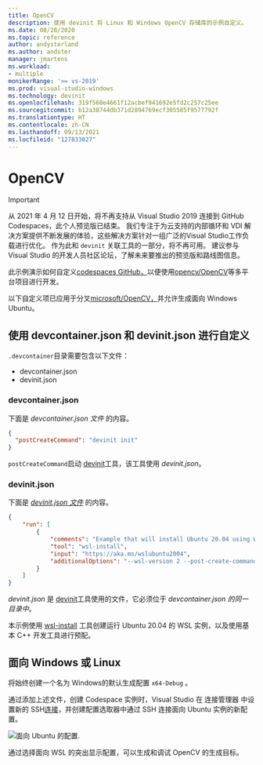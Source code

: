 ```yaml
---
title: OpenCV
description: 使用 devinit 将 Linux 和 Windows OpenCV 存储库的示例自定义。
ms.date: 08/28/2020
ms.topic: reference
author: andysterland
ms.author: andster
manager: jmartens
ms.workload:
- multiple
monikerRange: '>= vs-2019'
ms.prod: visual-studio-windows
ms.technology: devinit
ms.openlocfilehash: 319f560e4661f12acbef941692e5fd2c257c25ee
ms.sourcegitcommit: b12a38744db371d2894769ecf305585f9577792f
ms.translationtype: HT
ms.contentlocale: zh-CN
ms.lasthandoff: 09/13/2021
ms.locfileid: "127833027"
---
```

# <a name="opencv"></a>OpenCV

> [!IMPORTANT]
> 从 2021 年 4 月 12 日开始，将不再支持从 Visual Studio 2019 连接到 GitHub Codespaces，此个人预览版已结束。 我们专注于为云支持的内部循环和 VDI 解决方案提供不断发展的体验，这些解决方案针对一组广泛的Visual Studio工作负载进行优化。 作为此和 `devinit` 关联工具的一部分，将不再可用。 建议参与 Visual Studio 的开发人员社区论坛，了解未来要推出的预览版和路线图信息。

此示例演示如何自定义[codespaces GitHub，](https://github.com/features/codespaces)以便使用[opencv/OpenCV](https://github.com/opencv/opencv)等多平台项目进行开发。

以下自定义项已应用于分叉[microsoft/OpenCV，](https://github.com/microsoft/opencv)并允许生成面向 Windows Ubuntu。

## <a name="customization-with-devcontainerjson-and-devinitjson"></a>使用 devcontainer.json 和 devinit.json 进行自定义

`.devcontainer`目录需要包含以下文件：

* devcontainer.json
* devinit.json

### <a name="devcontainerjson"></a>devcontainer.json

下面是 _devcontainer.json 文件_ 的内容。

```json
{
  "postCreateCommand": "devinit init"
}
```

`postCreateCommand`启动 [devinit](devinit-and-codespaces.md)工具，该工具使用 _devinit.json_。

### <a name="devinitjson"></a>devinit.json

下面是 [_devinit.json 文件_](devinit-json.md) 的内容。

```json
{
    "run": [
        {
            "comments": "Example that will install Ubuntu 20.04 using WSL2, and configure it with various packages useful for C++ development.",
            "tool": "wsl-install",
            "input": "https://aka.ms/wslubuntu2004",
            "additionalOptions": "--wsl-version 2 --post-create-command 'apt-get update && apt-get install g++ gcc g++-9 gcc-9 cmake gdb ninja-build zip rsync -y'"
        }
    ]
}
```

_devinit.json_ 是 [devinit](devinit-and-codespaces.md)工具使用的文件，它必须位于 _devcontainer.json 的同一目录中_。

本示例使用 [wsl-install](tool-wsl-install.md) 工具创建运行 Ubuntu 20.04 的 WSL 实例，以及使用基本 C++ 开发工具进行预配。
## <a name="targeting-windows-or-linux"></a>面向 Windows 或 Linux

将始终创建一个名为 Windows的默认生成配置 `x64-Debug` 。

通过添加上述文件，创建 Codespace 实例时，Visual Studio 在 连接管理器 中设置新的 SSH[连接](/cpp/linux/connect-to-your-remote-linux-computer)，并创建配置选取器中通过 SSH 连接面向 Ubuntu 实例的新配置。

![面向 Ubuntu 的配置](media/wsl-ssh-linux-configuration.png).

通过选择面向 WSL 的突出显示配置，可以生成和调试 OpenCV 的生成目标。
